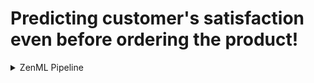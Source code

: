 # Predicting customer's satisfaction even before ordering the product!

<details>

<summary> ZenML Pipeline </summary>

![image](https://github.com/rudrakshkarpe/customer-satisfaction/assets/78851635/bf39022f-defc-49c0-9623-ace55ef343cb)

</details>
